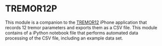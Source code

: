 # TREMOR12P

This module is a companion to the [TREMOR12](https://github.com/DigNeurosurgeon/TREMOR12) iPhone application that records 12 tremor parameters and exports them as a CSV file. This module contains of a iPython notebook file that performs automated data processing of the CSV file, including an example data set.
